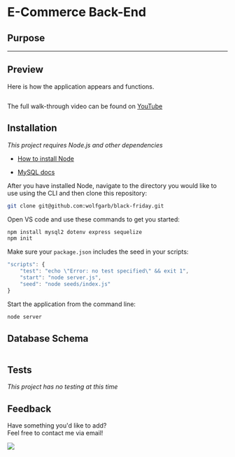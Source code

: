 # E-Commerce Back-End

## Purpose

---

## Preview

Here is how the application appears and functions.

<img src='' />

The full walk-through video can be found on [YouTube]()

## Installation

_This project requires Node.js and other dependencies_

- [How to install Node](https://docs.npmjs.com/downloading-and-installing-node-js-and-npm)

- [MySQL docs](https://dev.mysql.com/doc/refman/8.0/en/)

After you have installed Node, navigate to the directory you would like to use using the CLI and then clone this repository:

```bash
git clone git@github.com:wolfgarb/black-friday.git
```

Open VS code and use these commands to get you started:

```bash
npm install mysql2 dotenv express sequelize
npm init
```

Make sure your `package.json` includes the seed in your scripts:

```js
"scripts": {
    "test": "echo \"Error: no test specified\" && exit 1",
    "start": "node server.js",
    "seed": "node seeds/index.js"
}
```

Start the application from the command line:

```bash
node server
```

## Database Schema

<img src='' />

## Tests

_This project has no testing at this time_

## Feedback

Have something you'd like to add?<br>
Feel free to contact me via email!<br>

<a href="mailto:sraewolfskill@gmail.com">
  <img src="https://img.shields.io/badge/Gmail-D14836?style=for-the-badge&logo=gmail&logoColor=white" />
 </a>
